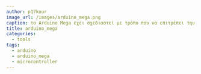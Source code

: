```yaml
---
author: p17kour
image_url: /images/arduino_mega.png
caption: το Arduino Mega έχει σχεδιαστεί με τρόπο που να επιτρέπει την επαναφορά του λογισμικού που εκτελείται σε έναν συνδεδεμένο υπολογιστή.
title: arduino_mega
categories:
  - tools
tags:
  - arduino
  - arduino_mega
  - microcontroller
---
```

